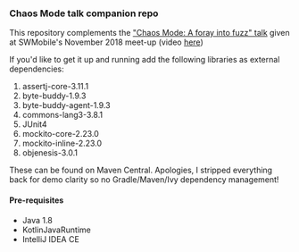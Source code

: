### Chaos Mode talk companion repo
This repository complements the ["Chaos Mode: A foray into fuzz" talk](https://goo.gl/GzC7Xh) given at SWMobile's November 2018 meet-up (video [here](https://youtu.be/ES-852Dr4ZY))

If you'd like to get it up and running add the following libraries as external dependencies:

1. assertj-core-3.11.1
2. byte-buddy-1.9.3
3. byte-buddy-agent-1.9.3
4. commons-lang3-3.8.1
5. JUnit4
6. mockito-core-2.23.0
7. mockito-inline-2.23.0
8. objenesis-3.0.1

These can be found on Maven Central. Apologies, I stripped everything back for demo clarity so no Gradle/Maven/Ivy dependency management!

#### Pre-requisites
* Java 1.8
* KotlinJavaRuntime
* IntelliJ IDEA CE